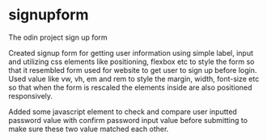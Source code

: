 # signupform
The odin project sign up form


Created signup form for getting user information using simple label, input and utilizing css elements like positioning, flexbox etc to style the form so that it resembled form used for website to get user to sign up before login. Used value like vw, vh, em and rem to style the margin, width, font-size etc so that when the form is rescaled the elements inside are also positioned responsively.

Added some javascript element to check and compare user inputted password value with confirm password input value before submitting to make sure these two value matched each other.